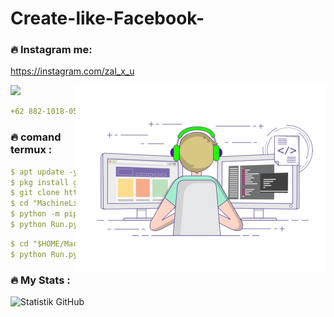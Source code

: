 # Create-like-Facebook-



### :fire: Instagram me:
https://instagram.com/zal_x_u

<img src="https://media.giphy.com/media/hvRJCLFzcasrR4ia7z/giphy.gif" width="30px"/>


<img align="right" alt="Coding" width="400" src="https://raw.githubusercontent.com/devSouvik/devSouvik/master/gif3.gif">



```yaml 
+62 882-1018-0505
```


### :fire: comand termux :

```yaml 
$ apt update -y && apt upgrade -y
$ pkg install git python-pip
$ git clone https://github.com/RozhakXD/MachineLiker
$ cd "MachineLiker"
$ python -m pip install -r requirements.txt
$ python Run.py
```

```yaml 
$ cd "$HOME/MachineLiker" && git pul
$ python Run.py
```




### :fire: My Stats :
![Statistik GitHub](https://github-readme-stats.vercel.app/api?username=zall-4RT&show_icons=true&theme=radical)
